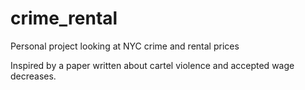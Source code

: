 # crime_rental
Personal project looking at NYC crime and rental prices

Inspired by a paper written about cartel violence and accepted wage decreases. 
